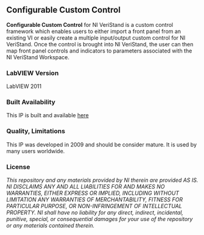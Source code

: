 ## Configurable Custom Control ##

**Configurable Custom Control** for NI VeriStand is a custom control framework which enables users to either import a front panel from an existing VI or easily create a multiple input/output custom control for NI VeriStand. Once the control is brought into NI VeriStand, the user can then map front panel controls and indicators to parameters associated with the NI VeriStand Workspace. 

### LabVIEW Version ###

LabVIEW 2011

### Built Availability ###

This IP is built and available [here](http://www.ni.com/white-paper/11123/en/) 

### Quality, Limitations ###

This IP was developed in 2009 and should be consider mature. It is used by many users worldwide. 

### License ###

*This repository and any materials provided by NI therein are provided AS IS. NI DISCLAIMS ANY AND ALL LIABILITIES FOR AND MAKES NO WARRANTIES, EITHER EXPRESS OR IMPLIED, INCLUDING WITHOUT LIMITATION ANY WARRANTIES OF MERCHANTABILITY, FITNESS FOR  PARTICULAR PURPOSE, OR NON-INFRINGEMENT OF INTELLECTUAL PROPERTY. NI shall have no liability for any direct, indirect, incidental, punitive, special, or consequential damages for your use of the repository or any materials contained therein.*